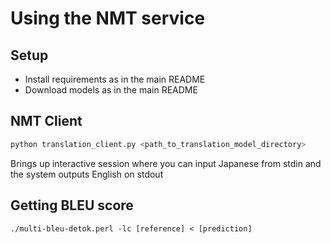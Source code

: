 # Using the NMT service

## Setup

- Install requirements as in the main README
- Download models as in the main README

## NMT Client

```bash
python translation_client.py <path_to_translation_model_directory>
```

Brings up interactive session where you can input Japanese from stdin and the system outputs English on stdout


## Getting BLEU score

```
./multi-bleu-detok.perl -lc [reference] < [prediction]
```
